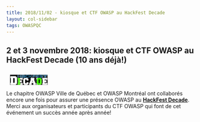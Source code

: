 ```yaml
---
title: 2018/11/02 - kiosque et CTF OWASP au HackFest Decade 
layout: col-sidebar
tags: OWASPQC
---
```


## 2 et 3 novembre 2018: kiosque et CTF OWASP au HackFest Decade (10 ans déjà\!)


<img align="left" style="padding: 10px;" width="100px" src="../../assets/images/400px-Hackfest2018.png" /> 

<br><br><br>
Le chapitre OWASP Ville de Québec et OWASP Montréal ont collaborés
encore une fois pour assurer une présence OWASP au **[HackFest
Decade](http://www.hackfest.ca)**. Merci aux organisateurs et
participants du CTF OWASP qui font de cet événement un succès année
après année\!